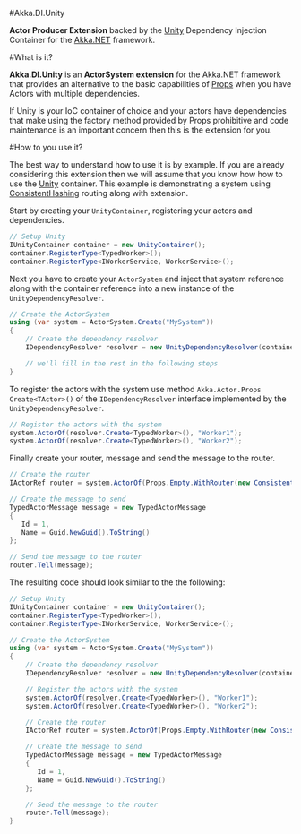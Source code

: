 #Akka.DI.Unity

**Actor Producer Extension** backed by the [Unity](https://unity.codeplex.com/) Dependency Injection Container for the [Akka.NET](https://github.com/akkadotnet/akka.net) framework.

#What is it?

**Akka.DI.Unity** is an **ActorSystem extension** for the Akka.NET framework that provides an alternative to the basic capabilities of [Props](http://getakka.net/docs/Props) when you have Actors with multiple dependencies.  

If Unity is your IoC container of choice and your actors have dependencies that make using the factory method provided by Props prohibitive  and code maintenance is an important concern then this is the extension for you.

#How to you use it?

The best way to understand how to use it is by example. If you are already considering this extension then we will assume that you know how how to use the [Unity](https://unity.codeplex.com/) container. This example is demonstrating a system using [ConsistentHashing](http://getakka.net/docs/working-with-actors/Routers#consistenthashing) routing along with extension.

Start by creating your ```UnityContainer```, registering your actors and dependencies.

```csharp
// Setup Unity
IUnityContainer container = new UnityContainer();
container.RegisterType<TypedWorker>();
container.RegisterType<IWorkerService, WorkerService>();
```

Next you have to create your ```ActorSystem``` and inject that system reference along with the container reference into a new instance of the ```UnityDependencyResolver```.

```csharp
// Create the ActorSystem
using (var system = ActorSystem.Create("MySystem"))
{
    // Create the dependency resolver
    IDependencyResolver resolver = new UnityDependencyResolver(container, system);

    // we'll fill in the rest in the following steps
}
```

To register the actors with the system use method ```Akka.Actor.Props Create<TActor>()``` of the  ```IDependencyResolver``` interface implemented by the ```UnityDependencyResolver```.

```csharp
// Register the actors with the system
system.ActorOf(resolver.Create<TypedWorker>(), "Worker1");
system.ActorOf(resolver.Create<TypedWorker>(), "Worker2");
```

Finally create your router, message and send the message to the router.

```csharp
// Create the router
IActorRef router = system.ActorOf(Props.Empty.WithRouter(new ConsistentHashingGroup(config)));

// Create the message to send
TypedActorMessage message = new TypedActorMessage
{
   Id = 1,
   Name = Guid.NewGuid().ToString()
};

// Send the message to the router
router.Tell(message);
```

The resulting code should look similar to the the following:

```csharp
// Setup Unity
IUnityContainer container = new UnityContainer();
container.RegisterType<TypedWorker>();
container.RegisterType<IWorkerService, WorkerService>();

// Create the ActorSystem
using (var system = ActorSystem.Create("MySystem"))
{
    // Create the dependency resolver
    IDependencyResolver resolver = new UnityDependencyResolver(container, system);

    // Register the actors with the system
    system.ActorOf(resolver.Create<TypedWorker>(), "Worker1");
    system.ActorOf(resolver.Create<TypedWorker>(), "Worker2");

    // Create the router
    IActorRef router = system.ActorOf(Props.Empty.WithRouter(new ConsistentHashingGroup(config)));

    // Create the message to send
    TypedActorMessage message = new TypedActorMessage
    {
       Id = 1,
       Name = Guid.NewGuid().ToString()
    };

    // Send the message to the router
    router.Tell(message);
}
```
